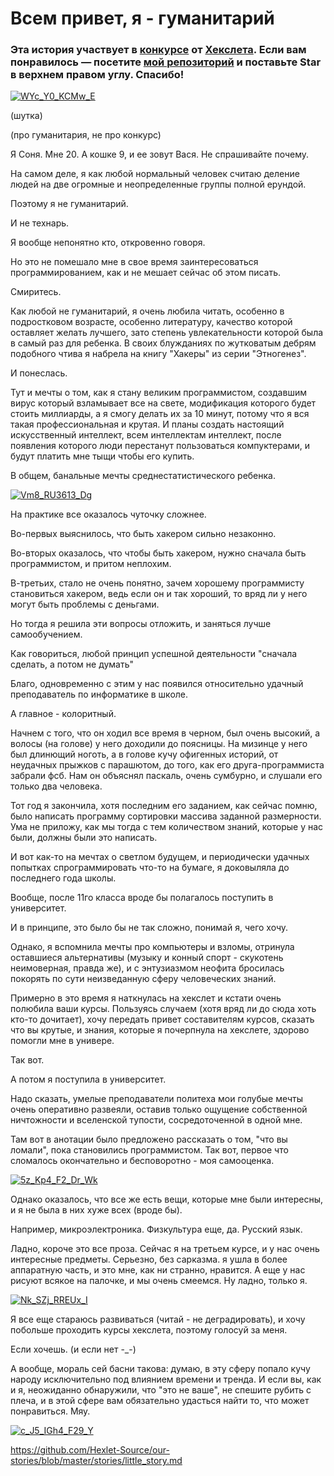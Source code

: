# Всем привет, я - гуманитарий 

### Эта история участвует в [конкурсе](http://mystory.hexlet.io/) от [Хекслета](https://ru.hexlet.io/). Если вам понравилось — посетите [мой репозиторий](https://github.com/Hexlet/our-stories) и поставьте Star в верхнем правом углу. Спасибо!

<a href="https://ibb.co/bJLO8e"><img src="https://preview.ibb.co/cCM7ZK/WYc_Y0_KCMw_E.jpg" alt="WYc_Y0_KCMw_E" border="0"></a>

(шутка)

(про гуманитария, не про конкурс)


Я Соня. Мне 20.  А кошке 9, и ее зовут Вася. Не спрашивайте почему.

На самом деле, я как любой нормальный человек считаю деление людей на две огромные и неопределенные группы полной ерундой.

Поэтому я не гуманитарий.

И не технарь.

Я вообще непонятно кто, откровенно говоря.

Но это не помешало мне в свое время заинтересоваться программированием, как и не мешает сейчас об этом писать. 

Смиритесь.

Как любой не гуманитарий, я очень любила читать, особенно в подростковом возрасте, особенно литературу, качество которой оставляет желать лучшего, зато степень увлекательности которой была в самый раз для ребенка.
В своих блужданиях по жутковатым дебрям подобного чтива я набрела на книгу "Хакеры" из серии "Этногенез".

И понеслась.

Тут и мечты о том, как я стану великим программистом, создавшим вирус который взламывает все на свете, модификация которого будет стоить миллиарды, а я смогу делать их за 10 минут, потому что я вся такая профессиональная и крутая. 
И планы создать настоящий искусственный интеллект, всем интеллектам интеллект, после появления
которого люди перестанут пользоваться компуктерами, и будут платить мне тыщи чтобы его купить. 

В общем, банальные мечты среднестатистического ребенка.

<a href="https://ibb.co/knqegz"><img src="https://preview.ibb.co/mKQC1z/Vm8_RU3613_Dg.jpg" alt="Vm8_RU3613_Dg" border="0"></a>

На практике все оказалось чуточку сложнее.

Во-первых выяснилось, что быть хакером сильно незаконно.

Во-вторых оказалось, что чтобы быть хакером, нужно сначала быть программистом, и притом неплохим.

В-третьих, стало не очень понятно, зачем хорошему программисту становиться хакером, ведь если он и так хороший, то вряд ли у него могут быть проблемы с деньгами.

Но тогда я решила эти вопросы отложить, и заняться лучше самообучением.

Как говориться, любой принцип успешной деятельности "сначала сделать, а потом не думать"

Благо, одновременно с этим у нас появился относительно удачный преподаватель по информатике в школе.

А главное - колоритный.

Начнем с того, что он ходил все время в черном, был очень высокий, а волосы (на голове) у него доходили до поясницы. 
На мизинце у него был длинющий ноготь, а в голове кучу офигенных историй,
от неудачных прыжков с парашютом, до того, как его друга-программиста забрали фсб. Нам он объяснял паскаль, очень сумбурно, и слушали его только два человека.

Тот год я закончила, хотя последним его заданием, как сейчас помню, было написать программу сортировки массива заданной размерности. Ума не приложу, как мы тогда с тем количеством знаний, которые у нас были,
должны были это написать.

И вот как-то на мечтах о светлом будущем, и периодически удачных попытках спрограммировать что-то на бумаге, я доковыляла до последнего года школы.

Вообще, после 11го класса вроде бы полагалось поступить в университет.

И в принципе, это было бы не так сложно, понимай я, чего хочу.

Однако, я вспомнила мечты про компьютеры и взломы, отринула оставшиеся альтернативы (музыку и конный спорт - скукотень неимоверная, правда же), и с энтузиазмом неофита бросилась покорять по сути неизведанную сферу человеческих знаний.

Примерно в это время я наткнулась на хекслет и кстати очень полюбила ваши курсы. Пользуясь случаем (хотя вряд ли до сюда хоть кто-то дочитает), хочу передать привет составителям курсов, сказать что вы крутые, и знания, которые я почерпнула
на хекслете, здорово помогли мне в универе.

Так вот.

А потом я поступила в университет.

Надо сказать, умелые преподаватели политеха мои голубые мечты очень оперативно развеяли, оставив только ощущение собственной ничтожности и вселенской тупости, сосредоточенной в одной мне.

Там вот в анотации было предложено рассказать о том, "что вы ломали", пока становились программистом. Так вот, первое что сломалось окончательно и бесповоротно - моя самооценка.

<a href="https://ibb.co/gWmkMz"><img src="https://preview.ibb.co/fyAC1z/5z_Kp4_F2_Dr_Wk.jpg" alt="5z_Kp4_F2_Dr_Wk" border="0"></a>


Однако оказалось, что все же есть вещи, которые мне были интересны, и я не была в них хуже всех (вроде бы).

Например, микроэлектроника. Физкультура еще, да. Русский язык.

Ладно, короче это все проза. Сейчас я на третьем курсе, и у нас очень интересные предметы. Серьезно, без сарказма. я ушла в более аппаратную часть, и это мне, как ни странно, нравится. А еще у нас рисуют всякое на палочке, и мы очень смеемся. Ну ладно, только я. 

<a href="https://ibb.co/hpaC1z"><img src="https://preview.ibb.co/bXEi8e/Nk_SZj_RREUx_I.jpg" alt="Nk_SZj_RREUx_I" border="0"></a>

Я все еще стараюсь развиваться (читай - не деградировать), и хочу побольше проходить курсы хекслета, поэтому голосуй за меня.

Если хочешь. (и если нет -_-)

А вообще, мораль сей басни такова: думаю, в эту сферу попало кучу народу исключительно под влиянием времени и тренда. И если вы, как и я, неожиданно обнаружили, что "это не ваше", не спешите
рубить с плеча, и в этой сфере вам обязательно удасться найти то, что может понравиться. Мяу.

<a href="https://ibb.co/fs4SZK"><img src="https://preview.ibb.co/eqMkMz/c_J5_IGh4_F29_Y.jpg" alt="c_J5_IGh4_F29_Y" border="0"></a>

https://github.com/Hexlet-Source/our-stories/blob/master/stories/little_story.md

